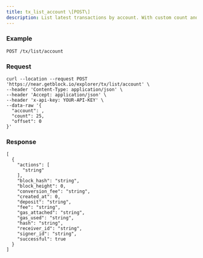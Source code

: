 ```yaml
---
title: tx_list_account \[POST\]
description: List latest transactions by account. With custom count and offset
---
```


### Example

```POST /tx/list/account```

### Request

```
curl --location --request POST 'https://near.getblock.io/explorer/tx/list/account' \
--header 'Content-Type: application/json' \
--header 'Accept: application/json' \
--header 'x-api-key: YOUR-API-KEY' \
--data-raw '{
  "account": ,
  "count": 25,
  "offset": 0
}'
```

### Response

```
[
  {
    "actions": [
      "string"
    ],
    "block_hash": "string",
    "block_height": 0,
    "conversion_fee": "string",
    "created_at": 0,
    "deposit": "string",
    "fee": "string",
    "gas_attached": "string",
    "gas_used": "string",
    "hash": "string",
    "receiver_id": "string",
    "signer_id": "string",
    "successful": true
  }
]
```
